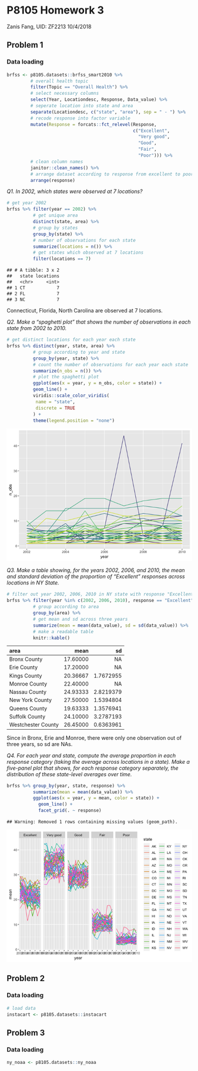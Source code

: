 P8105 Homework 3
================
Zanis Fang, UID: ZF2213
10/4/2018

Problem 1
---------

### Data loading

``` r
brfss <- p8105.datasets::brfss_smart2010 %>%
         # overall health topic
         filter(Topic == "Overall Health") %>% 
         # select necessary columns
         select(Year, Locationdesc, Response, Data_value) %>% 
         # seperate location into state and area
         separate(Locationdesc, c("state", "area"), sep = " - ") %>% 
         # recode response into factor variable
         mutate(Response = forcats::fct_relevel(Response,
                                                c("Excellent",
                                                  "Very good",
                                                  "Good",
                                                  "Fair",
                                                  "Poor"))) %>%
         # clean column names
         janitor::clean_names() %>% 
         # arrange dataset according to response from excellent to poor
         arrange(response)
```

*Q1. In 2002, which states were observed at 7 locations?*

``` r
# get year 2002
brfss %>% filter(year == 2002) %>%
          # get unique area
          distinct(state, area) %>%
          # group by states
          group_by(state) %>%
          # number of observations for each state
          summarize(locations = n()) %>%
          # get states which observed at 7 locations
          filter(locations == 7)
```

    ## # A tibble: 3 x 2
    ##   state locations
    ##   <chr>     <int>
    ## 1 CT            7
    ## 2 FL            7
    ## 3 NC            7

Connecticut, Florida, North Carolina are observed at 7 locations.

*Q2. Make a “spaghetti plot” that shows the number of observations in each state from 2002 to 2010.*

``` r
# get distinct locations for each year each state
brfss %>% distinct(year, state, area) %>%
          # group according to year and state
          group_by(year, state) %>% 
          # count the number of observations for each year each state
          summarize(n_obs = n()) %>%
          # plot the spaghetti plot
          ggplot(aes(x = year, y = n_obs, color = state)) +
          geom_line() +
          viridis::scale_color_viridis(
           name = "state",
           discrete = TRUE
          ) +
          theme(legend.position = "none")
```

![](p8105_hw3_zf2213_files/figure-markdown_github/unnamed-chunk-3-1.png)

*Q3. Make a table showing, for the years 2002, 2006, and 2010, the mean and standard deviation of the proportion of “Excellent” responses across locations in NY State.*

``` r
# filter out year 2002, 2006, 2010 in NY state with response "Excellent"
brfss %>% filter(year %in% c(2002, 2006, 2010), response == "Excellent", state == "NY") %>% 
          # group according to area
          group_by(area) %>% 
          # get mean and sd across three years
          summarize(mean = mean(data_value), sd = sd(data_value)) %>% 
          # make a readable table
          knitr::kable()
```

| area               |      mean|         sd|
|:-------------------|---------:|----------:|
| Bronx County       |  17.60000|         NA|
| Erie County        |  17.20000|         NA|
| Kings County       |  20.36667|  1.7672955|
| Monroe County      |  22.40000|         NA|
| Nassau County      |  24.93333|  2.8219379|
| New York County    |  27.50000|  1.5394804|
| Queens County      |  19.63333|  1.3576941|
| Suffolk County     |  24.10000|  3.2787193|
| Westchester County |  26.45000|  0.6363961|

Since in Bronx, Erie and Monroe, there were only one observation out of three years, so sd are NAs.

*Q4. For each year and state, compute the average proportion in each response category (taking the average across locations in a state). Make a five-panel plot that shows, for each response category separately, the distribution of these state-level averages over time.*

``` r
brfss %>% group_by(year, state, response) %>% 
          summarize(mean = mean(data_value)) %>% 
          ggplot(aes(x = year, y = mean, color = state)) + 
            geom_line() +
            facet_grid(. ~ response)
```

    ## Warning: Removed 1 rows containing missing values (geom_path).

![](p8105_hw3_zf2213_files/figure-markdown_github/unnamed-chunk-5-1.png)

Problem 2
---------

### Data loading

``` r
# load data
instacart <- p8105.datasets::instacart
```

Problem 3
---------

### Data loading

``` r
ny_noaa <- p8105.datasets::ny_noaa
```
